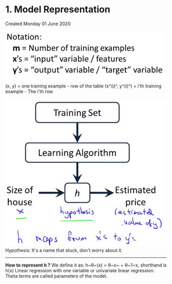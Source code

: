# 1. Model Representation
Created Monday 01 June 2020

![](./1._Model_Representation/pasted_image.png)
(x, y) = one training example - row of the table
(x^(i)^, y^(i)^) = i'th training example - The i'th row

![](./1._Model_Representation/pasted_image001.png)
Hypothesis: It's a name that stuck, don't worry about it.

*****

**How to represent h ?**
We define it as:
h~θ~(x) = θ~o~ + θ~1~x, shorthand is h(x)
Linear regression with one variable or univariate linear regression.
Theta terms are called parameters of the model.

